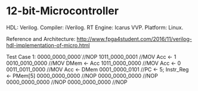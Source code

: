 # 12-bit-Microcontroller
HDL: Verilog. Compiler: iVerilog. RT Engine: Icarus VVP. Platform: Linux.

Reference and Architecture: 
http://www.fpga4student.com/2016/11/verilog-hdl-implementation-of-micro.html

Test Case 1:
0000_0000_0000`//NOP
1011_0000_0001 //MOV Acc <- 1
0010_0010_0000 //MOV DMem <- Acc
1011_0000_0000 //MOV Acc <- 0
0011_0011_0000 //MOV Acc <- DMem
0001_0000_0101 //PC <- 5; Instr_Reg <- PMem[5]
0000_0000_0000 //NOP
0000_0000_0000 //NOP
0000_0000_0000 //NOP
0000_0000_0000 //NOP
